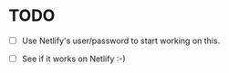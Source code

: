 # TODO

- [ ] Use Netlify's user/password to start working on this.
- [ ] See if it works on Netlify :-)

